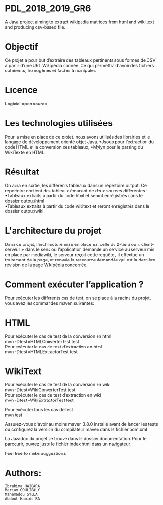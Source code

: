 # PDL_2018_2019_GR6
A Java project aiming to extract wikipedia matrices from html and wiki text and producing csv-based file.

# Objectif
  Ce projet a pour but d’extraire des tableaux pertinents sous formes de CSV à partir d’une URL  Wikipédia donnée. Ce qui permettra d'avoir des fichiers cohérents, homogènes et faciles à manipuler.

# Licence 
  Logiciel open source

# Les technologies utilisées 
 Pour la mise en place de ce projet, nous avons utilisés des librairies et le langage de développement orienté objet Java.
  •Jsoup pour l’extraction du code HTML et la conversion des tableaux,
  •Mylyn pour le parsing du WikiTexte en HTML.
 
# Résultat
On aura en sortie, les différents tableaux dans un répertoire output.
Ce répertoire contient des tableaux émanant  de deux sources différentes :
  •Tableaux extraits à partir du code html et seront enrégistrés dans le dossier output/html  
  •Tableaux extraits à partir du code wikitext et seront enrégistrés dans le dossier output/wiki

# L'architecture du projet 
 Dans ce projet, l’architecture mise en place est celle du 2-tiers ou « client-serveur » dans le sens où  l’application demande un service au serveur mis en place par mediawiki, le serveur reçoit cette requête , il effectue un traitement de la page, et renvoie la ressource demandée qui est la dernière révision de la page Wikipédia concernée.

# Comment exécuter l’application ? 
 Pour exécuter les différents cas de test, on se place à la racine du projet, vous avez les commandes maven suivantes: 
 
 # HTML
 Pour exécuter le cas de test de la conversion en html </br>
   mvn -Dtest=HTMLConverterTest test </br>
 Pour exécuter le cas de test d'extraction en html </br>
   mvn -Dtest=HTMLExtractorTest test </br>

 # WikiText
 Pour exécuter le cas de test de la conversion en wiki </br>
   mvn -Dtest=WikiConverterTest test </br>
 Pour exécuter le cas de test d'extraction en wiki </br>
   mvn -Dtest=WikiExtractorTest test </br>
 

Pour exécuter tous les cas de test </br>
   mvn test

Assurez-vous d'avoir au moins maven 3.8.0 installé avant de lancer les tests ou configurez la version du compilateur maven dans le fichier pom.xml

La Javadoc du projet se trouve dans le dossier documentation. Pour le parcourir, ouvrez juste le fichier index.html dans un navigateur.

Feel free to make suggestions.

# Authors:
	Ibrahima HAIDARA
	Mariam COULIBALY
	Mahamadou SYLLA
	Abdoul Hamide BA


